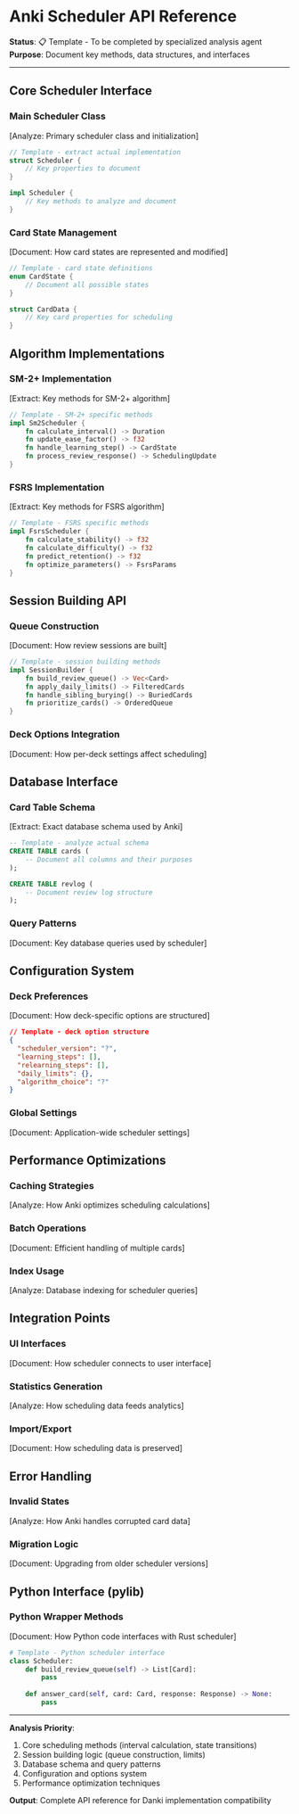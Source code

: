 # Anki Scheduler API Reference

**Status**: 📋 Template - To be completed by specialized analysis agent  
**Purpose**: Document key methods, data structures, and interfaces

---

## Core Scheduler Interface

### Main Scheduler Class
[Analyze: Primary scheduler class and initialization]

```rust
// Template - extract actual implementation
struct Scheduler {
    // Key properties to document
}

impl Scheduler {
    // Key methods to analyze and document
}
```

### Card State Management
[Document: How card states are represented and modified]

```rust  
// Template - card state definitions
enum CardState {
    // Document all possible states
}

struct CardData {
    // Key card properties for scheduling
}
```

## Algorithm Implementations

### SM-2+ Implementation
[Extract: Key methods for SM-2+ algorithm]

```rust
// Template - SM-2+ specific methods
impl Sm2Scheduler {
    fn calculate_interval() -> Duration
    fn update_ease_factor() -> f32
    fn handle_learning_step() -> CardState
    fn process_review_response() -> SchedulingUpdate
}
```

### FSRS Implementation  
[Extract: Key methods for FSRS algorithm]

```rust
// Template - FSRS specific methods
impl FsrsScheduler {
    fn calculate_stability() -> f32
    fn calculate_difficulty() -> f32
    fn predict_retention() -> f32
    fn optimize_parameters() -> FsrsParams
}
```

## Session Building API

### Queue Construction
[Document: How review sessions are built]

```rust
// Template - session building methods
impl SessionBuilder {
    fn build_review_queue() -> Vec<Card>
    fn apply_daily_limits() -> FilteredCards
    fn handle_sibling_burying() -> BuriedCards
    fn prioritize_cards() -> OrderedQueue
}
```

### Deck Options Integration
[Document: How per-deck settings affect scheduling]

## Database Interface

### Card Table Schema
[Extract: Exact database schema used by Anki]

```sql
-- Template - analyze actual schema
CREATE TABLE cards (
    -- Document all columns and their purposes
);

CREATE TABLE revlog (
    -- Document review log structure  
);
```

### Query Patterns
[Document: Key database queries used by scheduler]

## Configuration System

### Deck Preferences
[Document: How deck-specific options are structured]

```json
// Template - deck option structure
{
  "scheduler_version": "?",
  "learning_steps": [],
  "relearning_steps": [],
  "daily_limits": {},
  "algorithm_choice": "?"
}
```

### Global Settings
[Document: Application-wide scheduler settings]

## Performance Optimizations

### Caching Strategies
[Analyze: How Anki optimizes scheduling calculations]

### Batch Operations
[Document: Efficient handling of multiple cards]

### Index Usage  
[Analyze: Database indexing for scheduler queries]

## Integration Points

### UI Interfaces
[Document: How scheduler connects to user interface]

### Statistics Generation
[Analyze: How scheduling data feeds analytics]

### Import/Export
[Document: How scheduling data is preserved]

## Error Handling

### Invalid States
[Analyze: How Anki handles corrupted card data]

### Migration Logic
[Document: Upgrading from older scheduler versions]

## Python Interface (pylib)

### Python Wrapper Methods
[Document: How Python code interfaces with Rust scheduler]

```python
# Template - Python scheduler interface
class Scheduler:
    def build_review_queue(self) -> List[Card]:
        pass
        
    def answer_card(self, card: Card, response: Response) -> None:
        pass
```

---

**Analysis Priority**:
1. Core scheduling methods (interval calculation, state transitions)
2. Session building logic (queue construction, limits)
3. Database schema and query patterns
4. Configuration and options system
5. Performance optimization techniques

**Output**: Complete API reference for Danki implementation compatibility